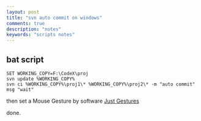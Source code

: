 ```yaml
---
layout: post
title: "svn auto commit on windows"
comments: true
description: "notes"
keywords: "scripts notes"
---
```



## bat script

```
SET WORKING_COPY=F:\CodeX\proj
svn update %WORKING_COPY%
svn ci %WORKING_COPY%\proj1\* %WORKING_COPY%\proj2\* -m "auto commit"
msg "wait"

```

then set a Mouse Gesture by software [Just Gestures](http://www.justgestures.com/)

done.